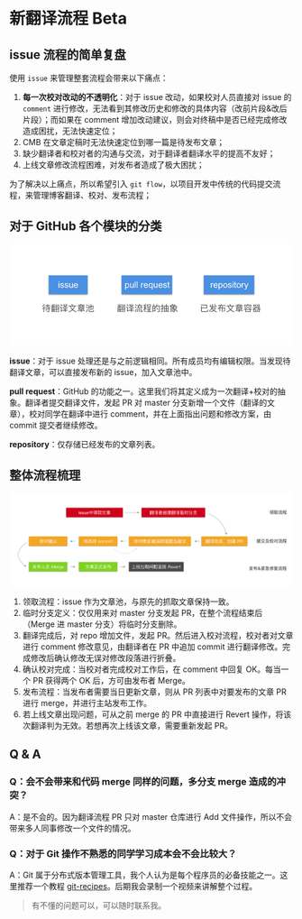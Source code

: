 # 新翻译流程 Beta

## issue 流程的简单复盘

使用 `issue` 来管理整套流程会带来以下痛点：

1. **每一次校对改动的不透明化**：对于 issue 改动，如果校对人员直接对 issue 的 `comment` 进行修改，无法看到其修改历史和修改的具体内容（改前片段&改后片段）；而如果在 comment 增加改动建议，则会对终稿中是否已经完成修改造成困扰，无法快速定位；
2. CMB 在文章定稿时无法快速定位到哪一篇是待发布文章；
3. 缺少翻译者和校对者的沟通与交流，对于翻译者翻译水平的提高不友好；
4. 上线文章修改流程困难，对发布者造成了极大困扰；

为了解决以上痛点，所以希望引入 `git flow`，以项目开发中传统的代码提交流程，来管理博客翻译、校对、发布流程；

## 对于 GitHub 各个模块的分类

![Apple TV](image/15321387057664/Apple%20TV.png)

**issue**：对于 issue 处理还是与之前逻辑相同。所有成员均有编辑权限。当发现待翻译文章，可以直接发布新的 issue，加入文章池中。

**pull request**：GitHub 的功能之一。这里我们将其定义成为一次翻译+校对的抽象。翻译者提交翻译文件，发起 PR 对 master 分支新增一个文件（翻译的文章），校对同学在翻译中进行 comment，并在上面指出问题和修改方案，由 commit 提交者继续修改。

**repository**：仅存储已经发布的文章列表。

## 整体流程梳理

![流程](image/15321387057664/%E6%B5%81%E7%A8%8B.png)

1. 领取流程：issue 作为文章池，与原先的抓取文章保持一致。
2. 临时分支定义：仅仅用来对 master 分支发起 PR，在整个流程结束后（Merge 进 master 分支）将临时分支删除。
3. 翻译完成后，对 repo 增加文件，发起 PR。然后进入校对流程，校对者对文章进行 comment 修改意见，由翻译者在 PR 中追加 commit 进行翻译修改。完成修改后确认修改无误对修改段落进行折叠。
4. 确认校对完成：当校对者完成校对工作后，在 comment 中回复 OK。每当一个 PR 获得两个 OK 后，方可由发布者 Merge。
5. 发布流程：当发布者需要当日更新文章，则从 PR 列表中对要发布的文章 PR 进行 merge，并进行主站发布工作。
6. 若上线文章出现问题，可从之前 merge 的 PR 中直接进行 Revert 操作，将该次翻译判为无效。若想再次上线该文章，需要重新发起 PR。

## Q & A

### Q：会不会带来和代码 merge 同样的问题，多分支 merge 造成的冲突？

A：是不会的。因为翻译流程 PR 只对 master 仓库进行 Add 文件操作，所以不会带来多人同事修改一个文件的情况。

### Q：对于 Git 操作不熟悉的同学学习成本会不会比较大？

A：Git 属于分布式版本管理工具，我个人认为是每个程序员的必备技能之一。这里推荐一个教程 [git-recipes](https://github.com/geeeeeeeeek/git-recipes)。后期我会录制一个视频来讲解整个过程。

> 有不懂的问题可以，可以随时联系我。
